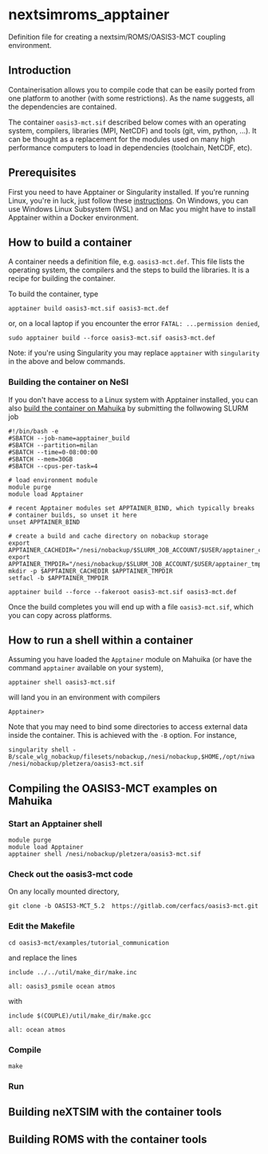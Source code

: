 # nextsimroms_apptainer

Definition file for creating a nextsim/ROMS/OASIS3-MCT coupling environment.

## Introduction

Containerisation allows you to compile code that can be easily ported from one platform to another (with some restrictions). As the name suggests, all the dependencies are contained.

The container `oasis3-mct.sif` described below comes with an operating system, compilers, libraries (MPI, NetCDF) and tools (git, vim, python, ...). It can be thought as a replacement for the 
modules used on many high performance computers to load in dependencies (toolchain, NetCDF, etc).

## Prerequisites

First you need to have Apptainer or Singularity installed. If you're running Linux, you're in luck, just follow these [instructions](https://apptainer.org/docs/user/latest/). On Windows, you can use Windows Linux Subsystem (WSL) and on Mac you might have to install Apptainer within a Docker environment. 

## How to build a container

A container needs a definition file, e.g. `oasis3-mct.def`. This file lists the operating system, the compilers and the steps to build the libraries. It is a recipe for building the container.

To build the container, type
```
apptainer build oasis3-mct.sif oasis3-mct.def
```
or, on a local laptop if you encounter the error `FATAL: ...permission denied`,
```
sudo apptainer build --force oasis3-mct.sif oasis3-mct.def
```
Note: if you're using Singularity you may replace `apptainer` with `singularity` in the above and below commands.

### Building the container on NeSI

If you don't have access to a Linux system with Apptainer installed, you can also [build the container on Mahuika](https://support.nesi.org.nz/hc/en-gb/articles/6008779241999-Build-an-Apptainer-container-on-a-Milan-compute-node) by submitting the follwowing SLURM job
```
#!/bin/bash -e
#SBATCH --job-name=apptainer_build
#SBATCH --partition=milan
#SBATCH --time=0-08:00:00
#SBATCH --mem=30GB
#SBATCH --cpus-per-task=4

# load environment module
module purge
module load Apptainer

# recent Apptainer modules set APPTAINER_BIND, which typically breaks
# container builds, so unset it here
unset APPTAINER_BIND

# create a build and cache directory on nobackup storage
export APPTAINER_CACHEDIR="/nesi/nobackup/$SLURM_JOB_ACCOUNT/$USER/apptainer_cache"
export APPTAINER_TMPDIR="/nesi/nobackup/$SLURM_JOB_ACCOUNT/$USER/apptainer_tmpdir"
mkdir -p $APPTAINER_CACHEDIR $APPTAINER_TMPDIR
setfacl -b $APPTAINER_TMPDIR

apptainer build --force --fakeroot oasis3-mct.sif oasis3-mct.def
```

Once the build completes you will end up with a file `oasis3-mct.sif`, which you can copy across platforms.

## How to run a shell within a container

Assuming you have loaded the `Apptainer` module on Mahuika (or have the command `apptainer` available on your system),
```
apptainer shell oasis3-mct.sif
```
will land you in an environment with compilers
```
Apptainer> 
```
Note that you may need to bind some directories to access external data inside the container. This is achieved with the `-B` option. For instance,

```
singularity shell -B/scale_wlg_nobackup/filesets/nobackup,/nesi/nobackup,$HOME,/opt/niwa /nesi/nobackup/pletzera/oasis3-mct.sif
```

## Compiling the OASIS3-MCT examples on Mahuika

### Start an Apptainer shell
```
module purge
module load Apptainer
apptainer shell /nesi/nobackup/pletzera/oasis3-mct.sif
```

### Check out the oasis3-mct code

On any locally mounted directory,
```
git clone -b OASIS3-MCT_5.2  https://gitlab.com/cerfacs/oasis3-mct.git
```

### Edit the Makefile 
```
cd oasis3-mct/examples/tutorial_communication
```
and replace the lines
```
include ../../util/make_dir/make.inc
```
```
all: oasis3_psmile ocean atmos
```

with
```
include $(COUPLE)/util/make_dir/make.gcc
```
```
all: ocean atmos
```

### Compile 

```
make
```


### Run

## Building neXTSIM with the container tools

## Building ROMS with the container tools
